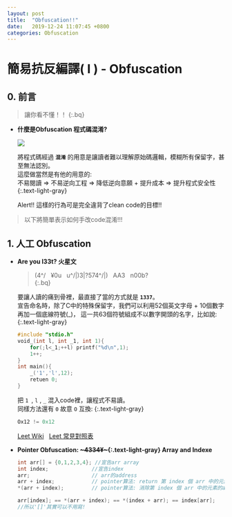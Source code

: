 ```yaml
---
layout: post
title:  "Obfuscation!!"
date:   2019-12-24 11:07:45 +0800
categories: Obfuscation
---
```


# <i class="fa fa-book fa-fw"></i>簡易抗反編譯( I ) - Obfuscation

##  0. 前言


> 讓你看不懂！！ 
{:.bq}
+ **什麼是Obfuscation 程式碼混淆?**

    <img class="imgs" src="{{ site.utl }}/assets/img/Obfuscation.png">  

    將程式碼經過 **`混淆`** 的用意是讓讀者難以理解原始碼邏輯，模糊所有保留字，甚至無法認別。  
    這麼做當然是有他的用意的:  
        不易閱讀 => 不易逆向工程 => 降低逆向意願 + 提升成本 => 提升程式安全性 
    {:.text-light-gray}

    <div class="alert alert-danger" role="alert">
        Alert!! 這樣的行為可是完全違背了clean code的目標!!
    </div>
> 以下將簡單表示如何手改code混淆!!!

## 1. 人工 Obfuscation



+ **Are you l33t? 火星文**   

    >(4^/ &nbsp; ¥0u &nbsp; u^/|)3|?574^/|) &nbsp; AA3 &nbsp; n00b?  
    {:.bq}
      

    要讓人讀的痛到骨裡，最直接了當的方式就是 **`1337`**。  
    宣告命名時，除了C中的特殊保留字，我們可以利用52個英文字母 + 10個數字再加一個底線符號(_)，
    這一共63個符號組成不以數字開頭的名字，比如說:
    {:.text-light-gray}
    ```c
    #include "stdio.h"
    void_(int l, int _1, int 1){
        for(;l<_1;++l) printf("%d\n",1);
        1++;
    }
    int main(){
        _('1','l',12);
        retuen 0;
    }
    ```
    
    把 `1 `, `l` , `_` 混入code裡，讓程式不易讀。  
    同樣方法還有 `0` 故意 `O` 互換: 
    {:.text-light-gray}
    ```js
    Ox12 != 0x12
    ```
    [Leet Wiki](https://en.wikipedia.org/wiki/Leet) &nbsp;
    [Leet 常見對照表](https://simple.wikipedia.org/wiki/Leet)

+ **Pointer Obfuscation: <strike>~4334¥~</strike>{:.text-light-gray} Array and Indexe** 
    
    ```c
    int arr[] = {0,1,2,3,4}; //宣告arr array
    int index;              //宣告index
    arr;                    // arr的address
    arr + index;            // pointer算法: return 第 index 個 arr 中的元素
    *(arr + index);         // pointer算法: 消除第 index 個 arr 中的元素的address
    
    arr[index]; == *(arr + index); == *(index + arr); == index[arr];
    //所以'[]'其實可以不用寫!
    ```